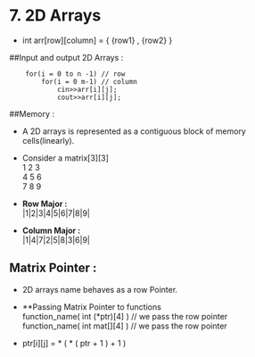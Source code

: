 # 7. 2D Arrays  
- int arr[row][column] = { {row1} , {row2} }    

##Input and output 2D Arrays :   

        for(i = 0 to n -1) // row     
            for(i = 0 m-1) // column    
                cin>>arr[i][j];     
                cout>>arr[i][j];    

##Memory :
- A 2D arrays is represented as a contiguous block of memory cells(linearly).   
- Consider a matrix[3][3]     
    1 2 3       
    4 5 6           
    7 8 9        

- **Row Major :**     
    |1|2|3|4|5|6|7|8|9|       

- **Column Major :**    
    |1|4|7|2|5|8|3|6|9|        

## Matrix Pointer :     
- 2D arrays name behaves as a row Pointer.      

- **Passing Matrix Pointer to functions     
    function_name( int (*ptr)[4] ) // we pass the row pointer   
    function_name( int mat[][4]  ) // we pass the row pointer   

- ptr[i][j] = * ( * ( ptr + 1 ) + 1 )       

